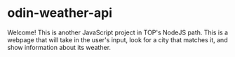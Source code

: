 # odin-weather-api
Welcome! This is another JavaScript project in TOP's NodeJS path. This is a webpage that will take in the user's input, look for a city that matches it, and show information about its weather.
